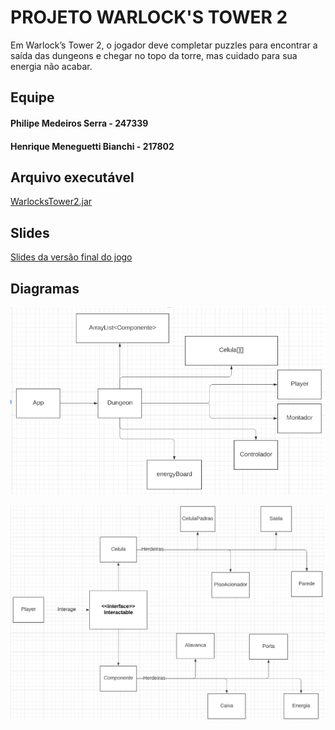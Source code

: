 # PROJETO WARLOCK'S TOWER 2

Em Warlock’s Tower 2, o jogador deve completar puzzles para encontrar a saída das dungeons e chegar no topo da torre, mas cuidado para sua energia não acabar.

## Equipe

#### Philipe Medeiros Serra - 247339
#### Henrique Meneguetti Bianchi - 217802

## Arquivo executável

[WarlocksTower2.jar](https://drive.google.com/file/d/11zQV6E_0r2lF9Khf2KYXxOMbBhHOymdY/view?usp=sharing)

## Slides

[Slides da versão final do jogo](https://docs.google.com/presentation/d/1QYKL5Xe0vi7EFR8pOVqEINFce5sySmCFuPCRmYeTAW8/edit?usp=sharing)

## Diagramas

![Diagrama de Arquitetura Simplificado](https://github.com/philipeserra/MC322/blob/main/TrabalhoPOO/Diagramas/ArquiteturaSimplificada.png)

![Diagrama de Arquitetura Simplificado](https://github.com/philipeserra/MC322/blob/main/TrabalhoPOO/Diagramas/ArquiteturaComponentesSimplificada.png)
